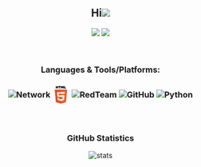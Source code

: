 <h2 align="center">Hi<img src="https://raw.githubusercontent.com/MartinHeinz/MartinHeinz/master/wave.gif" width="30px"></h2>
<p align="center">
  <a href="https://discord.com/users/479949390950301696" target"blank_"><img src="https://img.shields.io/badge/discord%20-7289DA.svg?&style=for-the-badge&logo=discord&logoColor=white"></a>
  <!--<a href="https://open.spotify.com/user/" target"blank_"><img src="https://img.shields.io/badge/Spotify%20-1ed760.svg?&style=for-the-badge&logo=spotify&logoColor=white"></a> -->
  <a href="https://github.com/Alperen-cpu" target"blank_"><img src="https://img.shields.io/badge/GitHub%20-191717.svg?&style=for-the-badge&logo=github&logoColor=white"></a>
</p>
<br />
<h3 align="center">Languages & Tools/Platforms:<h3>
<p align="center">
<!--<img align="center" alt="Visual Studio 2019" width="30px" src="https://cdn.discordapp.com/attachments/797522399545262080/798175837315792906/favpng_microsoft-visual-studio-visual-studio-code-team-foundation-server-visual-studio-application-l.png" /> -->
<img align="center" alt="Network" width="26px" src="https://gumrukdeposu.net/img/m/263-manufacturer_default_2x.jpg" />
<img align="center" alt="HTML5" width="35px" src="https://raw.githubusercontent.com/github/explore/80688e429a7d4ef2fca1e82350fe8e3517d3494d/topics/html/html.png" />
<img align="center" alt="RedTeam" width="35px" src="https://www.sakshamdixit.com/wp-content/uploads/2020/08/unnamed.png" />
<img align="center" alt="GitHub" width="35px" src="https://cdn.discordapp.com/emojis/874022316361801849.png?v=1" />
<img align="center" alt="Python" width="35px" src="https://cdn.discordapp.com/emojis/874017866586947634.png?v=1">
</p>

<br />
<h3 align="center">GitHub Statistics</h3>
<p align="center">
  <img src="https://github-readme-stats.vercel.app/api?username=Alperen-cpu&count_private=true&show_icons=true&theme=dark&hide_border=true" width="%100" height="150px" alt="stats" />
  <!-- <img src="https://github-readme-stats.vercel.app/api/top-langs/?username=barbecue&theme=dark&count_private=true&show_icons=true&hide_border=true" /> -->
</p>
